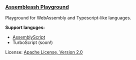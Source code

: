 ### [Assembleash Playground](https://maxgraey.github.io/Assembleash/#AssemblyScript)

Playground for WebAssembly and Typescript-like languages.

**Support languges:**
- [AssemblyScript](https://maxgraey.github.io/Assembleash/#AssemblyScript)
- TurboScript (soon!)

License: [Apache License, Version 2.0](https://opensource.org/licenses/Apache-2.0)
